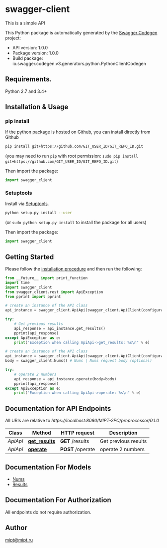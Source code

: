 # swagger-client
This is a simple API

This Python package is automatically generated by the [Swagger Codegen](https://github.com/swagger-api/swagger-codegen) project:

- API version: 1.0.0
- Package version: 1.0.0
- Build package: io.swagger.codegen.v3.generators.python.PythonClientCodegen

## Requirements.

Python 2.7 and 3.4+

## Installation & Usage
### pip install

If the python package is hosted on Github, you can install directly from Github

```sh
pip install git+https://github.com/GIT_USER_ID/GIT_REPO_ID.git
```
(you may need to run `pip` with root permission: `sudo pip install git+https://github.com/GIT_USER_ID/GIT_REPO_ID.git`)

Then import the package:
```python
import swagger_client 
```

### Setuptools

Install via [Setuptools](http://pypi.python.org/pypi/setuptools).

```sh
python setup.py install --user
```
(or `sudo python setup.py install` to install the package for all users)

Then import the package:
```python
import swagger_client
```

## Getting Started

Please follow the [installation procedure](#installation--usage) and then run the following:

```python
from __future__ import print_function
import time
import swagger_client
from swagger_client.rest import ApiException
from pprint import pprint

# create an instance of the API class
api_instance = swagger_client.ApiApi(swagger_client.ApiClient(configuration))

try:
    # Get previous results
    api_response = api_instance.get_results()
    pprint(api_response)
except ApiException as e:
    print("Exception when calling ApiApi->get_results: %s\n" % e)

# create an instance of the API class
api_instance = swagger_client.ApiApi(swagger_client.ApiClient(configuration))
body = swagger_client.Nums() # Nums | Nums request body (optional)

try:
    # operate 2 numbers
    api_response = api_instance.operate(body=body)
    pprint(api_response)
except ApiException as e:
    print("Exception when calling ApiApi->operate: %s\n" % e)
```

## Documentation for API Endpoints

All URIs are relative to *https://localhost:8080/MIPT-2PC/preprocessor/0.1.0*

Class | Method | HTTP request | Description
------------ | ------------- | ------------- | -------------
*ApiApi* | [**get_results**](docs/ApiApi.md#get_results) | **GET** /results | Get previous results
*ApiApi* | [**operate**](docs/ApiApi.md#operate) | **POST** /operate | operate 2 numbers

## Documentation For Models

 - [Nums](docs/Nums.md)
 - [Results](docs/Results.md)

## Documentation For Authorization

 All endpoints do not require authorization.


## Author

mipt@mipt.ru
